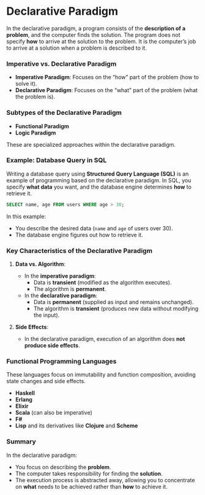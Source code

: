 # Declarative Paradigm

In the declarative paradigm, a program consists of the **description of a problem**, and the computer finds the solution. The program does not specify **how** to arrive at the solution to the problem. It is the computer’s job to arrive at a solution when a problem is described to it.

### Imperative vs. Declarative Paradigm

- **Imperative Paradigm**: Focuses on the “how” part of the problem (how to solve it).
- **Declarative Paradigm**: Focuses on the “what” part of the problem (what the problem is).

### Subtypes of the Declarative Paradigm

- **Functional Paradigm**
- **Logic Paradigm**

These are specialized approaches within the declarative paradigm.

### Example: Database Query in SQL

Writing a database query using **Structured Query Language (SQL)** is an example of programming based on the declarative paradigm. In SQL, you specify **what data** you want, and the database engine determines **how** to retrieve it.

```sql
SELECT name, age FROM users WHERE age > 30;
```

In this example:

- You describe the desired data (`name` and `age` of users over 30).
- The database engine figures out how to retrieve it.

### Key Characteristics of the Declarative Paradigm

1. **Data vs. Algorithm**:
    
    - In the **imperative paradigm**:
        - Data is **transient** (modified as the algorithm executes).
        - The algorithm is **permanent**.
    - In the **declarative paradigm**:
        - Data is **permanent** (supplied as input and remains unchanged).
        - The algorithm is **transient** (produces new data without modifying the input).
2. **Side Effects**:
    
    - In the declarative paradigm, execution of an algorithm does **not produce side effects**.


### **Functional Programming Languages**

These languages focus on immutability and function composition, avoiding state changes and side effects.

- **Haskell**
- **Erlang**
- **Elixir**
- **Scala** (can also be imperative)
- **F#**
- **Lisp** and its derivatives like **Clojure** and **Scheme**
### Summary

In the declarative paradigm:

- You focus on describing the **problem**.
- The computer takes responsibility for finding the **solution**.
- The execution process is abstracted away, allowing you to concentrate on **what** needs to be achieved rather than **how** to achieve it.
